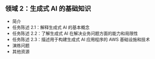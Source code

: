 ## 领域 2：生成式 AI 的基础知识
* 简介
* 任务陈述 2.1：解释生成式 AI 的基本概念
* 任务陈述 2.2：了解生成式 AI 在解决业务问题方面的能力和局限性
* 任务陈述 2.3：描述用于构建生成式 AI 应用程序的 AWS 基础设施和技术
* 演练问题
* 其他资源
